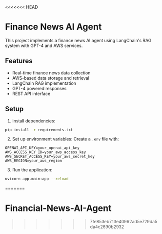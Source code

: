 <<<<<<< HEAD
# Finance News AI Agent

This project implements a finance news AI agent using LangChain's RAG system with GPT-4 and AWS services.

## Features
- Real-time finance news data collection
- AWS-based data storage and retrieval
- LangChain RAG implementation
- GPT-4 powered responses
- REST API interface

## Setup
1. Install dependencies:
```bash
pip install -r requirements.txt
```

2. Set up environment variables:
Create a `.env` file with:
```
OPENAI_API_KEY=your_openai_api_key
AWS_ACCESS_KEY_ID=your_aws_access_key
AWS_SECRET_ACCESS_KEY=your_aws_secret_key
AWS_REGION=your_aws_region
```

3. Run the application:
```bash
uvicorn app.main:app --reload
```
=======
# Financial-News-AI-Agent
>>>>>>> 7fe853eb713e40962ad5e729da5da4c2690b2932
